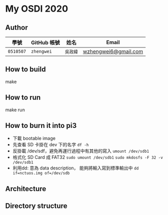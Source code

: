 # My OSDI 2020

## Author

| 學號 | GitHub 帳號 | 姓名 | Email |
| --- | ----------- | --- | --- |
|`0510507`| `zhengwei` | `吳政緯` | wzhengwei6@gmail.com |

## How to build

make

## How to run
make run

## How to burn it into pi3


 - 下載 bootable image
 - 先查看 SD 卡掛在 dev 下的名字
  `df -h`
 - 反掛載 /dev/sdf，避免再運行過程中有其他的寫入
  `umount /dev/sdb1` 
 - 格式化 SD Card 成 FAT32
  `sudo umount /dev/sdb1`
  `sudo mkdosfs -F 32 -v /dev/sdb1`
 - 利用dd: 意為 data description， 能夠將輸入寫到標準輸出中
  `dd if=nctuos.img of=/dev/sdb`

## Architecture

## Directory structure



